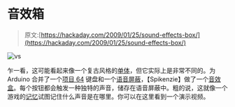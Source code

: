 # 音效箱

> 原文:[https://hackaday.com/2009/01/25/sound-effects-box/](https://hackaday.com/2009/01/25/sound-effects-box/)

![vs](../Images/994f85cc15bda34db0b31ab2f45e365e.png "vs")

乍一看，这可能看起来像一个复古风格的[单体](http://monome.org/)，但它实际上是非常不同的。为 Arduino 合并了一个[项目 64](http://www.spikenzielabs.com/SpikenzieLabs/Project_64.html) 键盘和一个[语音屏蔽](http://www.spikenzielabs.com/SpikenzieLabs/VoiceShield.html)，【Spikenzie】做了一个[音效盒](http://www.flickr.com/photos/spikenzie/3214725512/in/photostream/)。每个按钮都会触发一种独特的声音，储存在语音屏蔽中。粗的说，这就像一个游戏的[记忆](http://en.wikipedia.org/wiki/Concentration_(game))试图记住什么声音是在哪里。你可以在这里看到一个演示视频。